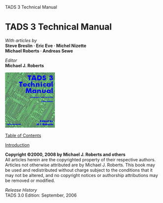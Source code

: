TADS 3 Technical Manual

# TADS 3 Technical Manual

  
  
<span class="tall">*With articles by*</span>  
**Steve Breslin · Eric Eve · Michel Nizette  
Michael Roberts · Andreas Sewe**  
  
  
<span class="tall">*Editor*</span>  
**Michael J. Roberts**  
  
  
  
![](../techcover.jpg)  
  
  
  
[Table of Contents](toc.htm)  
  
[Introduction](intro.htm)  
  
  
  
  
  
<span class="tall">**Copyright ©2000, 2008 by Michael J. Roberts and
others**</span>  
All articles herein are the copyrighted property of their respective
authors. Articles not otherwise attributed are by Michael J. Roberts.
This book may be used and redistributed without charge subject to the
conditions that it may not be altered, and no copyright notices or
authorship attributions may be removed or modified.  
  
  
<span class="tall">*Release History*</span>  
TADS 3.0 Edition: September, 2006  
